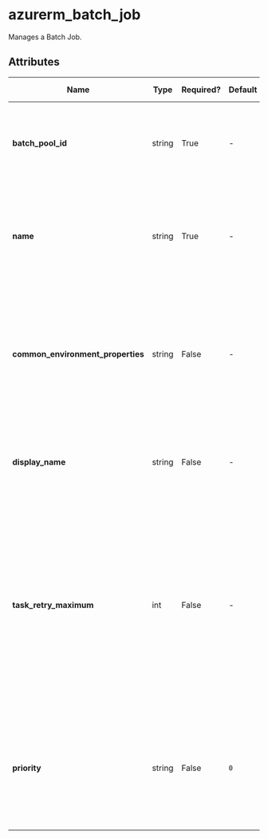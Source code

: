 # azurerm_batch_job

Manages a Batch Job.

## Attributes

| Name | Type | Required? | Default  | possible values | Description |
| ---- | ---- | --------- | -------- | ----------- | ----------- |
| **batch_pool_id** | string | True | -  |  -  | The ID of the Batch Pool. Changing this forces a new Batch Job to be created. | 
| **name** | string | True | -  |  -  | The name which should be used for this Batch Job. Changing this forces a new Batch Job to be created. | 
| **common_environment_properties** | string | False | -  |  -  | Specifies a map of common environment settings applied to this Batch Job. Changing this forces a new Batch Job to be created. | 
| **display_name** | string | False | -  |  -  | The display name of this Batch Job. Changing this forces a new Batch Job to be created. | 
| **task_retry_maximum** | int | False | -  |  -  | The number of retries to each Batch Task belongs to this Batch Job. If this is set to `0`, the Batch service does not retry Tasks. If this is set to `-1`, the Batch service retries Batch Tasks without limit. | 
| **priority** | string | False | `0`  |  -  | The priority of this Batch Job, possible values can range from -1000 (lowest) to 1000 (highest). Defaults to `0`. | 

